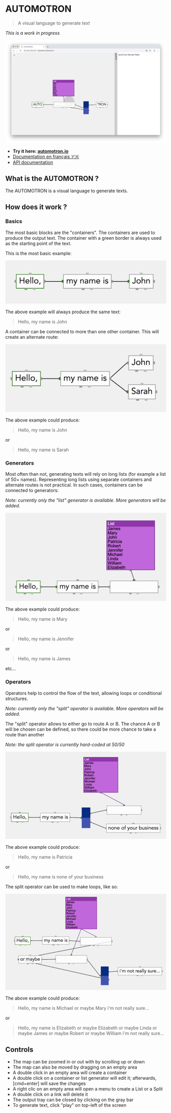 # AUTOMOTRON

> A visual language to generate text

_This is a work in progress_



![screenshot](screenshot.png)

* **Try it here: [automotron.io](http://automotron.io)**
* [Documentation en français :fr:](https://github.com/lipsumar/automotron/wiki/documentation)
* [API documentation](https://github.com/lipsumar/automotron/wiki/API)


## What is the AUTOMOTRON ?

The AUTOMOTRON is a visual language to generate texts. 


## How does it work ?

### Basics

The most basic blocks are the "containers". The containers are used to produce the output text. The container with a green border is always used as the starting point of the text.

This is the most basic example:

![a basic example showing 3 connected containers](resources/basic.png)

The above example will always produce the same text:

> Hello, my name is John

A container can be connected to more than one other container. This will create an alternate route:

![an example showing alternate route](resources/alternate-route.png)

The above example could produce:

> Hello, my name is John

or

> Hello, my name is Sarah

### Generators

Most often than not, generating texts will rely on long lists (for example a list of 50+ names). Representing long lists using separate containers and alternate routes is not practical. In such cases, containers can be connected to generators:

_Note: currently only the "list" generator is available. More generators will be added._

![an example showing the list generator](resources/list-generator.png)

The above example could produce:

> Hello, my name is Mary

or

> Hello, my name is Jennifer

or

> Hello, my name is James

etc...


### Operators

Operators help to control the flow of the text, allowing loops or conditional structures.

_Note: currently only the "split" operator is available. More operators will be added._

The "split" operator allows to either go to route A or B. The chance A or B will be chosen can be defined, so there could be more chance to take a route than another

_Note: the split operator is currently hard-coded at 50/50_

![an example showing the split operator](resources/split-operator.png)

The above example could produce:

> Hello, my name is Patricia

or

> Hello, my name is none of your business

The split operator can be used to make loops, like so:

![an example demonstrating the use of the split operator to create loops](resources/split-operator-loop.png)

The above example could produce:

> Hello, my name is Michael or maybe Mary i'm not really sure...

or

> Hello, my name is Elizabeth or maybe Elizabeth or maybe Linda or maybe James or maybe Robert or maybe William i'm not really sure...


## Controls

* The map can be zoomed in or out with by scrolling up or down
* The map can also be moved by dragging on an empty area
* A double click in an empty area will create a container
* A double click on a container or list generator will edit it; afterwards, [cmd+enter] will save the changes
* A right clic on an empty area will open a menu to create a List or a Split
* A double click on a link will delete it
* The output tray can be closed by clicking on the gray bar
* To generate text, click "play" on top-left of the screen

